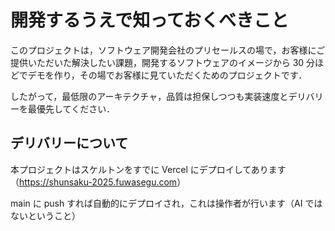 # 開発するうえで知っておくべきこと

このプロジェクトは，ソフトウェア開発会社のプリセールスの場で，お客様にご提供いただいた解決したい課題，開発するソフトウェアのイメージから 30 分ほどでデモを作り，その場でお客様に見ていただくためのプロジェクトです．

したがって，最低限のアーキテクチャ，品質は担保しつつも実装速度とデリバリーを最優先してください．

## デリバリーについて

本プロジェクトはスケルトンをすでに Vercel にデプロイしてあります（<https://shunsaku-2025.fuwasegu.com>）

main に push すれば自動的にデプロイされ，これは操作者が行います（AI ではないということ）
